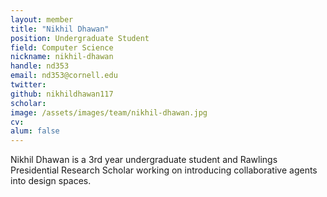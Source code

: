 ```yaml
---
layout: member
title: "Nikhil Dhawan"
position: Undergraduate Student
field: Computer Science
nickname: nikhil-dhawan
handle: nd353
email: nd353@cornell.edu
twitter: 
github: nikhildhawan117
scholar: 
image: /assets/images/team/nikhil-dhawan.jpg
cv: 
alum: false
---
```

Nikhil Dhawan is a 3rd year undergraduate student and Rawlings Presidential Research Scholar working on introducing collaborative agents into design spaces. 

